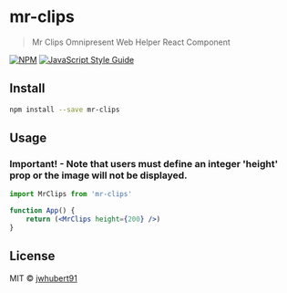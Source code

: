 # mr-clips

> Mr Clips Omnipresent Web Helper React Component

[![NPM](https://img.shields.io/npm/v/mr-clips.svg)](https://www.npmjs.com/package/mr-clips) [![JavaScript Style Guide](https://img.shields.io/badge/code_style-standard-brightgreen.svg)](https://standardjs.com)

## Install

```bash
npm install --save mr-clips
```

## Usage

### Important! - Note that users must define an integer 'height' prop or the image will not be displayed.

```jsx
import MrClips from 'mr-clips'

function App() {
    return (<MrClips height={200} />)
}
```

## License

MIT © [jwhubert91](https://github.com/jwhubert91)

